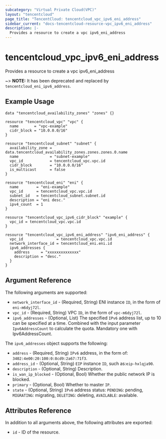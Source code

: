 ```yaml
---
subcategory: "Virtual Private Cloud(VPC)"
layout: "tencentcloud"
page_title: "TencentCloud: tencentcloud_vpc_ipv6_eni_address"
sidebar_current: "docs-tencentcloud-resource-vpc_ipv6_eni_address"
description: |-
  Provides a resource to create a vpc ipv6_eni_address
---
```


# tencentcloud_vpc_ipv6_eni_address

Provides a resource to create a vpc ipv6_eni_address

~> **NOTE:** It has been deprecated and replaced by `tencentcloud_eni_ipv6_address`.

## Example Usage

```hcl
data "tencentcloud_availability_zones" "zones" {}

resource "tencentcloud_vpc" "vpc" {
  name       = "vpc-example"
  cidr_block = "10.0.0.0/16"
}

resource "tencentcloud_subnet" "subnet" {
  availability_zone = data.tencentcloud_availability_zones.zones.zones.0.name
  name              = "subnet-example"
  vpc_id            = tencentcloud_vpc.vpc.id
  cidr_block        = "10.0.0.0/16"
  is_multicast      = false
}

resource "tencentcloud_eni" "eni" {
  name        = "eni-example"
  vpc_id      = tencentcloud_vpc.vpc.id
  subnet_id   = tencentcloud_subnet.subnet.id
  description = "eni desc."
  ipv4_count  = 1
}

resource "tencentcloud_vpc_ipv6_cidr_block" "example" {
  vpc_id = tencentcloud_vpc.vpc.id
}

resource "tencentcloud_vpc_ipv6_eni_address" "ipv6_eni_address" {
  vpc_id               = tencentcloud_vpc.vpc.id
  network_interface_id = tencentcloud_eni.eni.id
  ipv6_addresses {
    address     = "xxxxxxxxxxxxxx"
    description = "desc."
  }
}
```

## Argument Reference

The following arguments are supported:

* `network_interface_id` - (Required, String) ENI instance `ID`, in the form of `eni-m6dyj72l`.
* `vpc_id` - (Required, String) VPC `ID`, in the form of `vpc-m6dyj72l`.
* `ipv6_addresses` - (Optional, List) The specified `IPv6` address list, up to 10 can be specified at a time. Combined with the input parameter `Ipv6AddressCount` to calculate the quota. Mandatory one with Ipv6AddressCount.

The `ipv6_addresses` object supports the following:

* `address` - (Required, String) `IPv6` address, in the form of: `3402:4e00:20:100:0:8cd9:2a67:71f3`.
* `address_id` - (Optional, String) `EIP` instance `ID`, such as:`eip-hxlqja90`.
* `description` - (Optional, String) Description.
* `is_wan_ip_blocked` - (Optional, Bool) Whether the public network IP is blocked.
* `primary` - (Optional, Bool) Whether to master `IP`.
* `state` - (Optional, String) `IPv6` address status: `PENDING`: pending, `MIGRATING`: migrating, `DELETING`: deleting, `AVAILABLE`: available.

## Attributes Reference

In addition to all arguments above, the following attributes are exported:

* `id` - ID of the resource.



